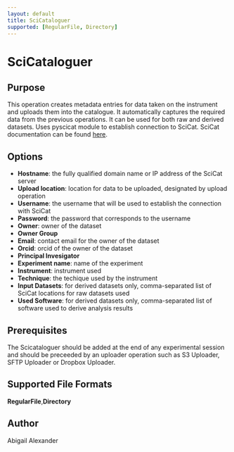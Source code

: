 ```yaml
---
layout: default
title: SciCataloguer
supported: [RegularFile, Directory]
---
```


# SciCataloguer

## Purpose

This operation creates metadata entries for data taken on the instrument and uploads them into the catalogue. 
It automatically captures the required data from the previous operations. It can be used for both raw and derived datasets. 
Uses pyscicat module to establish connection to SciCat. SciCat documentation can be found <a href="https://scicatproject.github.io/documentation/">here</a>.

## Options

* <b>Hostname</b>: the fully qualified domain name or IP address of the SciCat server
* <b>Upload location</b>: location for data to be uploaded, designated by upload operation
* <b>Username</b>: the username that will be used to establish the connection with SciCat
* <b>Password</b>: the password that corresponds to the username
* <b>Owner</b>: owner of the dataset
* <b>Owner Group</b>
* <b>Email</b>: contact email for the owner of the dataset
* <b>Orcid</b>: orcid of the owner of the dataset
* <b>Principal Invesigator</b>
* <b>Experiment name</b>: name of the experiment 
* <b>Instrument</b>: instrument used
* <b>Technique</b>: the techique used by the instrument
* <b>Input Datasets</b>: for derived datasets only, comma-separated list of SciCat locations for raw datasets used
* <b>Used Software</b>: for derived datasets only, comma-separated list of software used to derive analysis results

## Prerequisites

The Scicataloguer should be added at the end of any experimental session and should be preceeded by an uploader operation such as S3 Uploader, SFTP Uploader or Dropbox Uploader. 

## Supported File Formats

<b>RegularFile</b>,<b>Directory</b>

## Author
Abigail Alexander